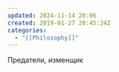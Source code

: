 ```yaml
---
updated: 2024-11-14 20:06
created: 2019-01-27 20:45:24Z
categories:
  - "[[Philosophy]]"
---
```


Предатели, изменщик